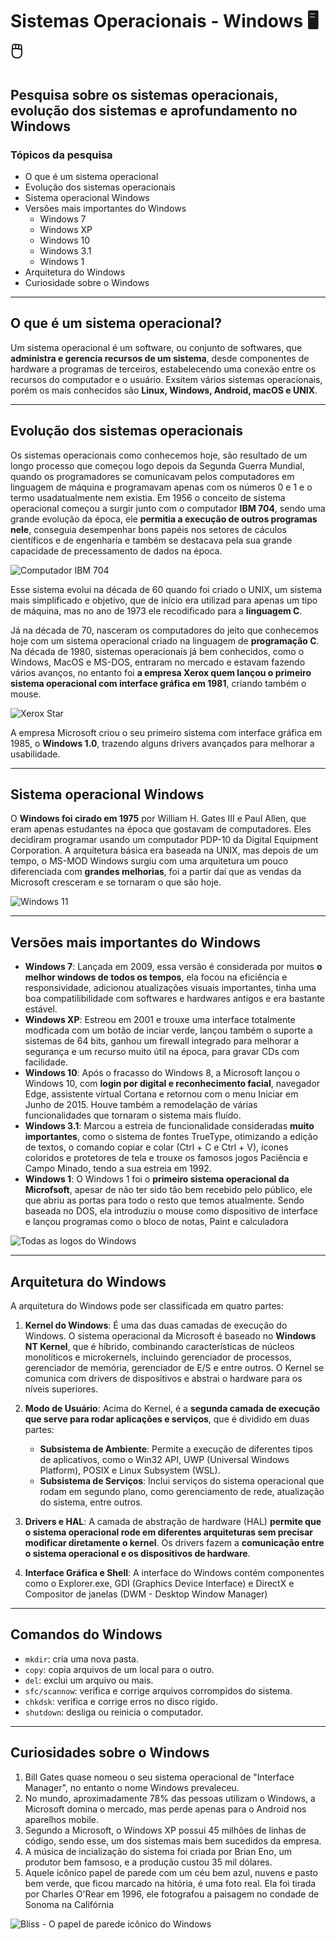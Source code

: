 # Sistemas Operacionais - Windows :desktop_computer: :computer_mouse:
## Pesquisa sobre os sistemas operacionais, evolução dos sistemas e aprofundamento no Windows

### Tópicos da pesquisa
- O que é um sistema operacional
- Evolução dos sistemas operacionais
- Sistema operacional Windows
- Versões mais importantes do Windows
  - Windows 7
  - Windows XP
  - Windows 10
  - Windows 3.1
  - Windows 1
- Arquitetura do Windows
- Curiosidade sobre o Windows
---
## O que é um sistema operacional?
Um sistema operacional é um software, ou conjunto de softwares, que **administra e gerencia recursos de um sistema**, desde componentes de hardware a programas de terceiros, estabelecendo uma conexão entre os recursos do computador e o usuário. Exsitem vários sistemas
operacionais, porém os mais conhecidos são **Linux, Windows, Android, macOS e UNIX**.

---
## Evolução dos sistemas operacionais
Os sistemas operacionais como conhecemos hoje, são resultado de um longo processo que começou logo depois da Segunda Guerra Mundial, quando os programadores se comunicavam pelos computadores em linguagem de máquina e programavam apenas com os números 0 e 1 e 
o termo usadatualmente nem existia. Em 1956 o conceito de sistema operacional começou a surgir junto com o computador **IBM 704**, sendo uma grande evolução da época, ele **permitia a execução de outros programas nele**, conseguia desempenhar bons papéis nos setores de
cáculos científicos e de engenharia e também se destacava pela sua grande capacidade de precessamento de dados na época.

![Computador IBM 704](https://i.pinimg.com/736x/4e/12/27/4e1227c75c1e0a3d5298c8f7ae784244--retro-design-ibm.jpg)

Esse sistema evolui na década de 60 quando foi criado o UNIX, um sistema mais simplificado e objetivo, que de início era utilizad para apenas um tipo de máquina, mas no ano de 1973 ele recodificado para a **linguagem C**.

Já na década de 70, nasceram os computadores do jeito que conhecemos hoje com um sistema operacional criado na linguagem de **programação C**. Na década de 1980, sistemas operacionais já bem conhecidos, como o Windows, MacOS e MS-DOS, entraram no mercado e estavam fazendo
vários avanços, no entanto foi **a empresa Xerox quem lançou o primeiro sistema operacional com interface gráfica em 1981**, criando também o mouse.

![Xerox Star](https://i.pinimg.com/originals/e4/40/3d/e4403d0ce54cf09376b4e44b76b8f73d.jpg)

A empresa Microsoft criou o seu primeiro sistema com interface gráfica em 1985, o **Windows 1.0**, trazendo alguns drivers avançados para melhorar a usabilidade.

---
## Sistema operacional Windows
O **Windows foi cirado em 1975** por William H. Gates III e Paul Allen, que eram apenas estudantes na época que gostavam de computadores. Eles decidiram programar usando um computador PDP-10 da Digital Equipment Corporation. A arquitetura básica era baseada na UNIX, mas 
depois de um tempo, o MS-MOD Windows surgiu com uma arquitetura um pouco diferenciada com **grandes melhorias**, foi a partir daí que as vendas da Microsoft cresceram e se tornaram o que são hoje.

![Windows 11](https://www.bleepstatic.com/content/hl-images/2023/02/13/Windows_11_dark_hdr.jpg)

---
## Versões mais importantes do Windows
- **Windows 7**: Lançada em 2009, essa versão é considerada por muitos **o melhor windows de todos os tempos**, ela focou na eficiência e responsividade, adicionou atualizações visuais importantes, tinha uma boa compatilibilidade com softwares e hardwares antigos e era
bastante estável.
- **Windows XP**: Estreou em 2001 e trouxe uma interface totalmente modficada com um botão de inciar verde, lançou também o suporte a sistemas de 64 bits, ganhou um firewall integrado para melhorar a segurança e um recurso muito útil na época, para gravar CDs com
facilidade.
- **Windows 10**: Após o fracasso do Windows 8, a Microsoft lançou o Windows 10, com **login por digital e reconhecimento facial**, navegador Edge, assistente virtual Cortana e retornou com o menu Iniciar em Junho de 2015. Houve também a remodelação de várias funcionalidades que tornaram o sistema mais fluído.
- **Windows 3.1**: Marcou a estreia de funcionalidade consideradas **muito importantes**, como o sistema de fontes TrueType, otimizando a edição de textos, o comando copiar e colar (Ctrl + C e Ctrl + V), ícones coloridos e protetores de tela e trouxe os famosos jogos Paciência e Campo Minado, tendo a sua estreia em 1992.
- **Windows 1**: O Windows 1 foi o **primeiro sistema operacional da Microfsoft**, apesar de não ter sido tâo bem recebido pelo público, ele que abriu as portas para todo o resto que temos atualmente. Sendo baseada no DOS, ela introduziu o mouse como dispositivo de interface e lançou programas como o bloco de notas, Paint e calculadora

![Todas as logos do Windows](https://github.com/user-attachments/assets/7ef999b4-d49e-41c8-9dc2-9daf1b6e7f6c)

---
## Arquitetura do Windows
A arquitetura do Windows pode ser classificada em quatro partes:
1. **Kernel do Windows**: É uma das duas camadas de execução do Windows. O sistema operacional da Microsoft é baseado no **Windows NT Kernel**, que é híbrido, combinando características de núcleos monolíticos e microkernels, incluindo gerenciador de processos, gerenciador de memória, gerenciador de E/S e entre outros. O Kernel se comunica com drivers de dispositivos e abstrai o hardware para os níveis superiores. 

2. **Modo de Usuário**: Acima do Kernel, é a **segunda camada de execução que serve para rodar aplicações e serviços**, que é dividido em duas partes:
   - **Subsistema de Ambiente**: Permite a execução de diferentes tipos de aplicativos, como o Win32 API, UWP (Universal Windows Platform), POSIX e Linux Subsystem (WSL).
   - **Subsistema de Serviços**: Inclui serviços do sistema operacional que rodam em segundo plano, como gerenciamento de rede, atualização do sistema, entre outros.
  
3. **Drivers e HAL**: A camada de abstração de hardware (HAL) **permite que o sistema operacional rode em diferentes arquiteturas sem precisar modificar diretamente o kernel**. Os drivers fazem a **comunicação entre o sistema operacional e os dispositivos de hardware**.

4. **Interface Gráfica e Shell**: A interface do Windows contém componentes como o Explorer.exe, GDI (Graphics Device Interface) e DirectX e Compositor de janelas (DWM - Desktop Window Manager)

---
## Comandos do Windows
- ```mkdir```: cria uma nova pasta.
- ```copy```: copia arquivos de um local para o outro.
- ```del```: exclui um arquivo ou mais.
- ```sfc/scannow```:  verifica e corrige arquivos corrompidos do sistema.
- ```chkdsk```: verifica e corrige erros no disco rígido.
- ```shutdown```: desliga ou reinicia o computador.

---
## Curiosidades sobre o Windows
1. Bill Gates quase nomeou o seu sistema operacional de "Interface Manager", no entanto o nome Windows prevaleceu.
2. No mundo, aproximadamente 78% das pessoas utilizam o Windows, a Microsoft domina o mercado, mas perde apenas para o Android nos aparelhos mobile.
3. Segundo a Microsoft, o Windows XP possui 45 milhôes de linhas de código, sendo esse, um dos sistemas mais bem sucedidos da empresa.
4. A música de incialização do sistema foi criada por Brian Eno, um produtor bem famsoso, e a produção custou 35 mil dólares.
5. Aquele icônico papel de parede com um céu bem azul, nuvens e pasto bem verde, que ficou marcado na hitória, é uma foto real. Ela foi tirada por Charles O'Rear em 1996, ele fotografou a paisagem no condade de Sonoma na Califórnia

![Bliss - O papel de parede icônico do Windows](https://www.hardware.com.br/wp-content/uploads/static/wp/2022/07/06/4.jpg)
